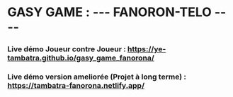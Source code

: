 # GASY GAME : --- FANORON-TELO ----

### Live démo Joueur contre Joueur : https://ye-tambatra.github.io/gasy_game_fanorona/

### Live démo version ameliorée (Projet à long terme) : https://tambatra-fanorona.netlify.app/
